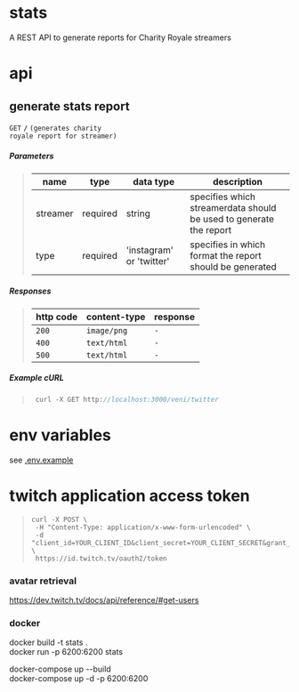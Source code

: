# stats

A REST API to generate reports for Charity Royale streamers

# api

## generate stats report

<code>GET</code> <code><b>/</b></code> <code>(generates charity royale report for streamer)</code>

##### Parameters

> | name     | type     | data type                | description                                                        |
> | -------- | -------- | ------------------------ | ------------------------------------------------------------------ |
> | streamer | required | string                   | specifies which streamerdata should be used to generate the report |
> | type     | required | 'instagram' or 'twitter' | specifies in which format the report should be generated           |

##### Responses

> | http code | content-type | response |
> | --------- | ------------ | -------- |
> | `200`     | `image/png`  | `-`      |
> | `400`     | `text/html`  | `-`      |
> | `500`     | `text/html`  | `-`      |

##### Example cURL

> ```javascript
>  curl -X GET http://localhost:3000/veni/twitter
> ```

# env variables

see [.env.example](.env.example)

# twitch application access token

> ```
> curl -X POST \
>  -H "Content-Type: application/x-www-form-urlencoded" \
>  -d "client_id=YOUR_CLIENT_ID&client_secret=YOUR_CLIENT_SECRET&grant_type=client_credentials" \
>  https://id.twitch.tv/oauth2/token
> ```

### avatar retrieval

https://dev.twitch.tv/docs/api/reference/#get-users

### docker

docker build -t stats .  
docker run -p 6200:6200 stats

docker-compose up --build  
docker-compose up -d -p 6200:6200
